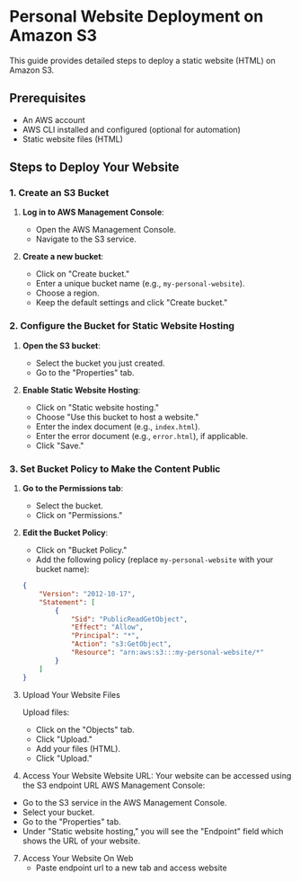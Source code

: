 # Personal Website Deployment on Amazon S3

This guide provides detailed steps to deploy a static website (HTML) on Amazon S3. 

## Prerequisites

- An AWS account
- AWS CLI installed and configured (optional for automation)
- Static website files (HTML)

## Steps to Deploy Your Website

### 1. Create an S3 Bucket

1. **Log in to AWS Management Console**:
   - Open the AWS Management Console.
   - Navigate to the S3 service.

2. **Create a new bucket**:
   - Click on "Create bucket."
   - Enter a unique bucket name (e.g., `my-personal-website`).
   - Choose a region.
   - Keep the default settings and click "Create bucket."

### 2. Configure the Bucket for Static Website Hosting

1. **Open the S3 bucket**:
   - Select the bucket you just created.
   - Go to the "Properties" tab.

2. **Enable Static Website Hosting**:
   - Click on "Static website hosting."
   - Choose "Use this bucket to host a website."
   - Enter the index document (e.g., `index.html`).
   - Enter the error document (e.g., `error.html`), if applicable.
   - Click "Save."

### 3. Set Bucket Policy to Make the Content Public

1. **Go to the Permissions tab**:
   - Select the bucket.
   - Click on "Permissions."
   
2. **Edit the Bucket Policy**:
   - Click on "Bucket Policy."
   - Add the following policy (replace `my-personal-website` with your bucket name):

   ```json
   {
       "Version": "2012-10-17",
       "Statement": [
           {
               "Sid": "PublicReadGetObject",
               "Effect": "Allow",
               "Principal": "*",
               "Action": "s3:GetObject",
               "Resource": "arn:aws:s3:::my-personal-website/*"
           }
       ]
   }
4. Upload Your Website Files
   
   Upload files:
   - Click on the "Objects" tab.
   - Click "Upload."
   - Add your files (HTML).
   - Click "Upload."

6. Access Your Website
Website URL:
Your website can be accessed using the S3 endpoint URL
AWS Management Console:
- Go to the S3 service in the AWS Management Console.
- Select your bucket.
- Go to the "Properties" tab.
- Under "Static website hosting," you will see the "Endpoint" field which shows the URL of your website.

7. Access Your Website On Web
   - Paste endpoint url to a new tab and access website
  
